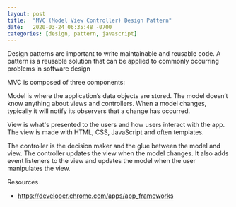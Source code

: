 ```yaml
---
layout: post
title:  "MVC (Model View Controller) Design Pattern"
date:   2020-03-24 06:35:48 -0700
categories: [design, pattern, javascript]
---
```


Design patterns are important to write maintainable and reusable code. A pattern is a reusable solution that can be applied to commonly occurring problems in software design

MVC is composed of three components:

Model is where the application’s data objects are stored. The model doesn’t know anything about views and controllers. When a model changes, typically it will notify its observers that a change has occurred.

View is what's presented to the users and how users interact with the app. The view is made with HTML, CSS, JavaScript and often templates. 

The controller is the decision maker and the glue between the model and view. The controller updates the view when the model changes. It also adds event listeners to the view and updates the model when the user manipulates the view.

Resources
- https://developer.chrome.com/apps/app_frameworks